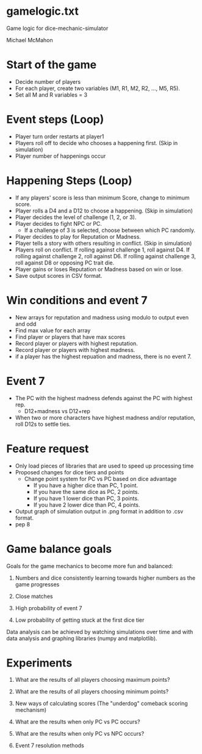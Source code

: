 # gamelogic.txt

Game logic for dice-mechanic-simulator

Michael McMahon

# Start of the game
- Decide number of players
- For each player, create two variables (M1, R1, M2, R2, ..., M5, R5).
- Set all M and R variables = 3

# Event steps (Loop)
- Player turn order restarts at player1
- Players roll off to decide who chooses a happening first. (Skip in simulation)
- Player number of happenings occur

# Happening Steps (Loop)
- If any players' score is less than minimum Score, change to minimum score.
- Player rolls a D4 and a D12 to choose a happening. (Skip in simulation)
- Player decides the level of challenge (1, 2, or 3).
- Player decides to fight NPC or PC.
  - If a challenge of 3 is selected, choose between which PC randomly.
- Player decides to play for Reputation or Madness.
- Player tells a story with others resulting in conflict. (Skip in simulation)
- Players roll on conflict.
   If rolling against challenge 1, roll against D4.
   If rolling against challenge 2, roll against D6.
   If rolling against challenge 3, roll against D8 or opposing PC trait die.
- Player gains or loses Reputation or Madness based on win or lose.
- Save output scores in CSV format.

# Win conditions and event 7
- New arrays for reputation and madness using modulo to output even and odd
- Find max value for each array
- Find player or players that have max scores
- Record player or players with highest reputation.
- Record player or players with highest madness.
- if a player has the highest repuation and madness, there is no event 7.

#   Event 7
- The PC with the highest madness defends against the PC with highest rep.
    - D12+madness vs D12+rep
- When two or more characters have highest madness and/or reputation, roll
D12s to settle ties.


# Feature request
- Only load pieces of libraries that are used to speed up processing time
- Proposed changes for dice tiers and points
  - Change point system for PC vs PC based on dice advantage
    - If you have a higher dice than PC, 1 point.
    - If you have the same dice as PC, 2 points.
    - If you have 1 lower dice than PC, 3 points.
    - If you have 2 lower dice than PC, 4 points.
- Output graph of simulation output in .png format in addition to .csv format.
- pep 8


# Game balance goals
Goals for the game mechanics to become more fun and balanced:

1) Numbers and dice consistently learning towards higher numbers as the game progresses

2) Close matches

3) High probability of event 7

4) Low probability of getting stuck at the first dice tier

Data analysis can be achieved by watching simulations over time and with data analysis and graphing libraries (numpy and matplotlib).




# Experiments

1) What are the results of all players choosing maximum points?

2) What are the results of all players choosing minimum points?

3) New ways of calculating scores (The "underdog" comeback scoring mechanism)

4) What are the results when only PC vs PC occurs?

5) What are the results when only PC vs NPC occurs?

6) Event 7 resolution methods
